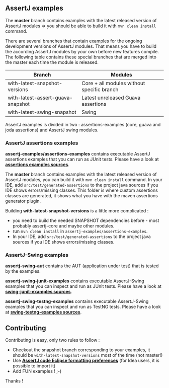 ## AssertJ examples

The **master** branch contains examples with the latest released version of AssertJ modules => you should be able to build it with `mvn clean install` command.

There are several branches that contain examples for the ongoing development versions of AssertJ modules. That means you have to build the according AssertJ modules by your own before new features compile. The following table contains these special branches that are merged into the master each time the module is released.

| Branch                        | Modules                                    |
| ----------------------------- | ------------------------------------------ |
| with-latest-snapshot-versions | Core + all modules without specific branch |
| with-latest-assert-guava-snapshot | Latest unreleased Guava assertions  |
| with-latest-swing-snapshot    | Swing                                      |

AssertJ examples is divided in two : assertions-examples (core, guava and joda assertions) and AssertJ swing modules.

### AssertJ assertions examples

**assertj-examples/assertions-examples** contains executable AssertJ assertions examples that you can run as JUnit tests.
Please have a look at **[assertions examples sources](assertions-examples/src/test/java/org/assertj/examples)**.

The **master** branch contains examples with the latest released version of AssertJ modules, you can build it with `mvn clean install` command.
In your IDE, add `src/test/generated-assertions` to the project java sources if you IDE shows errors/missing classes.
This folder is where custom assertions classes are generated, it shows what you have with the maven assertions generator plugin. 

Building **with-latest-snapshot-versions** is a little more complicated :
- you need to build the needed SNAPSHOT dependencies before - most probably assertj-core and maybe other modules. 
- run `mvn clean install` in `assertj-examples/assertions-examples`.
- In your IDE, add `src/test/generated-assertions` to the project java sources if you IDE shows errors/missing classes.  

### AssertJ-Swing examples

**assertj-swing-aut** contains the AUT (application under test) that is tested by the examples.

**assertj-swing-junit-examples** contains executable AssertJ-Swing examples that you can inspect and run as JUnit tests.
Please have a look at **[swing-junit-examples sources](assertj-swing-junit-examples/src/test/java/org/assertj/swing/junit/examples)**.

**assertj-swing-testng-examples** contains executable AssertJ-Swing examples that you can inspect and run as TestNG tests.
Please have a look at **[swing-testng-examples sources](assertj-swing-testng-examples/src/test/java/org/assertj/swing/testng/examples)**.


## Contributing

Contributing is easy, only two rules to follow : 
* Checkout the snapshot branch corresponding to your examples, it should be `with-latest-snapshot-versions` most of the time (not master!) 
* Use **[AssertJ code Eclipse formatting preferences](https://github.com/joel-costigliola/assertj-core/blob/master/src/ide-support/assertj-eclipse-formatter.xml)** (for Idea users, it is possible to import it)
* Add FUN examples ! ;-)

Thanks !
